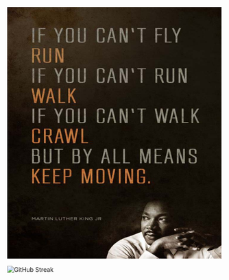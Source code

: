 <img src="./quote.jpg" width="500" />

![GitHub Streak](https://github-readme-streak-stats.herokuapp.com?user=withrvr&theme=dark&border_radius=14.7&date_format=j%20M%5B%20Y%5D)

<!-- 

<a href="https://leetcode.com/withrvr/">
	<img width="50" alt="LeetCode ~ @withrvr" src="https://img.icons8.com/external-tal-revivo-shadow-tal-revivo/50/000000/external-level-up-your-coding-skills-and-quickly-land-a-job-logo-shadow-tal-revivo.png" />
</a>

<br/>

- More detailed one [. . . click here](./full_readme.md)

-->
